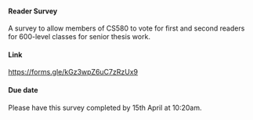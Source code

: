 #### Reader Survey
A survey to allow members of CS580 to vote for first and second readers for 600-level classes for senior thesis work.

#### Link
https://forms.gle/kGz3wpZ6uC7zRzUx9


#### Due date
Please have this survey completed by 15th April at 10:20am.
